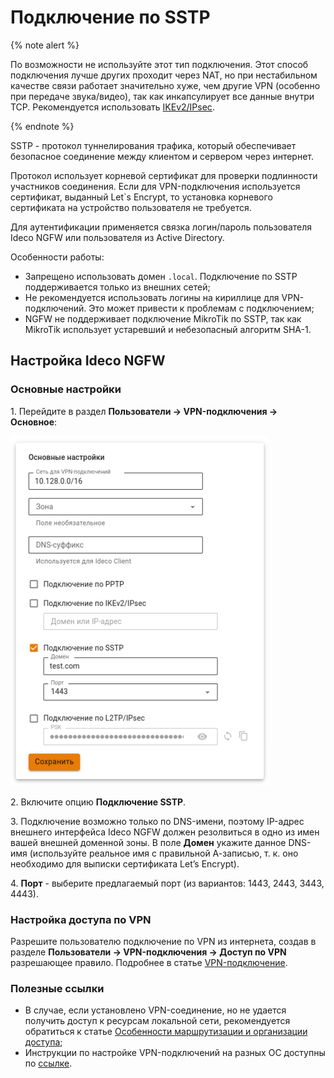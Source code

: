 # Подключение по SSTP

{% note alert %}

По возможности не используйте этот тип подключения. Этот способ подключения лучше других проходит через NAT, но при нестабильном качестве связи работает значительно хуже, чем другие VPN (особенно при передаче звука/видео), так как инкапсулирует все данные внутри TCP. Рекомендуется использовать [IKEv2/IPsec](ipsec-ikev2.md).

{% endnote %}

SSTP - протокол туннелирования трафика, который обеспечивает безопасное соединение между клиентом и сервером через интернет. 

Протокол использует корневой сертификат для проверки подлинности участников соединения. Если для VPN-подключения используется сертификат, выданный Let`s Encrypt, то установка корневого сертификата на устройство пользователя не требуется. 

Для аутентификации применяется связка логин/пароль пользователя Ideco NGFW или пользователя из Active Directory.

Особенности работы:

* Запрещено использовать домен `.local`. Подключение по SSTP поддерживается только из внешних сетей;
* Не рекомендуется использовать логины на кириллице для VPN-подключений. Это может привести к проблемам с подключением;
* NGFW не поддерживает подключение MikroTik по SSTP, так как MikroTik использует устаревший и небезопасный алгоритм SHA-1.

## Настройка Ideco NGFW

### Основные настройки

1\. Перейдите в раздел **Пользователи -> VPN-подключения -> Основное**:

![](../../../../../_images/vpn-authorization5.png)

2\. Включите опцию **Подключение SSTP**.

3\. Подключение возможно только по DNS-имени, поэтому IP-адрес внешнего интерфейса Ideco NGFW должен резолвиться в одно из имен вашей внешней доменной зоны. В поле **Домен** укажите данное DNS-имя (используйте реальное имя с правильной А-записью, т. к. оно необходимо для выписки сертификата Let’s Encrypt).

4\. **Порт** - выберите предлагаемый порт (из вариантов: 1443, 2443, 3443, 4443).

### Настройка доступа по VPN

Разрешите пользователю подключение по VPN из интернета, создав в разделе **Пользователи -> VPN-подключения -> Доступ по VPN** разрешающее правило. Подробнее в статье [VPN-подключение](../../../../../ngfw/settings/users/authorization/vpn-connection/README.md).

### Полезные ссылки

* В случае, если установлено VPN-соединение, но не удается получить доступ к ресурсам локальной сети, рекомендуется обратиться к статье [Особенности маршрутизации и организации доступа](features.md);
* Инструкции по настройке VPN-подключений на разных ОС доступны по [ссылке](../../../../../ngfw/recipes/popular-recipes/vpn/README.md).
